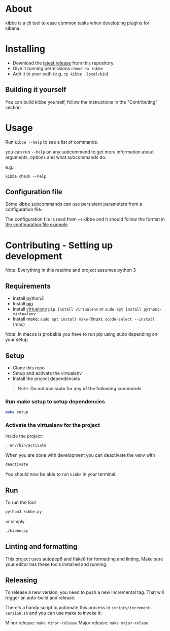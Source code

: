 # About
kibbe is a cli tool to ease common tasks when developing plugins for kibana.

# Installing

- Download the [latest release](https://github.com/academo/kibbe/releases) from this repository.
- Give it running permissions `chmod +x kibbe`
- Add it to your path (e.g. `cp kibbe .local/bin`)


## Building it yourself

You can build kibbe yourself, follow the instructions in the "Contributing" section

# Usage

Run `kibbe --help` to see a list of commands.

you can run `--help` on any subcommand to get more information about arguments, options and what subcommands do.

e.g.:

`kibbe check --help`

## Configuration file

Some kibbe subcommands can use persistent parameters from a configuration file.

The configuration file is read from ~/.kibbe and it should follow the format in [the configuration file example](https://github.com/academo/kibbe/blob/master/kibbe-conf-example)

# Contributing - Setting up development

Note: Everything in this readme and project assumes python 3

## Requirements

- Install python3
- Install [pip](https://pip.pypa.io/en/stable/installing/sure)
- Install [virtualenv](https://virtualenv.pypa.io/en/latest/installation.html) `pip install virtualenv` or `sudo apt install python3-virtualenv`
- Install make: `sudo apt install make` (linux). `xcode-select --install` (mac)

Note: In macos is probable you have to run pip using sudo depending on your setup

## Setup

- Clone this repo
- Setup and activate the virtualenv
- Install the project dependencies

> Note: **Do not use sudo for any of the following commands**

### Run make setup to setup dependencies
```bash
make setup
```

### Activate the virtualenv for the project

Inside the project:

```bash
. env/bin/activate
```

When you are done with development you can deactivate the venv with 

```bash
deactivate
```

You should now be able to run `kibbe` in your terminal.


## Run

To run the tool

```bash
python3 kibbe.py
```

or simply

```bash
./kibbe.py
```

## Linting and formatting

This project uses autopep8 and flake8 for formatting and linting. Make sure your editor has these tools installed and running.

## Releasing

To release a new version, you need to push a new incremental tag. That will trigger an auto-build and release.

There's a handy script to automate this process in `scripts/increment-version.sh` and you can use make to invoke it:

Minor release: `make minor-release`
Major release: `make major-relase`
